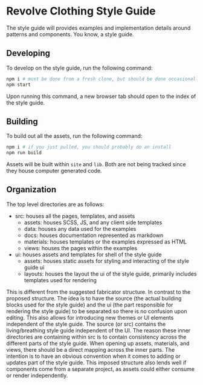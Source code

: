 # Revolve Clothing Style Guide

The style guide will provides examples and implementation details around patterns
and components. You know, a style guide.

## Developing

To develop on the style guide, run the following command:

```bash
npm i # must be done from a fresh clone, but should be done occasionally
npm start
```

Upon running this command, a new browser tab should open to the index of the
style guide.

## Building

To build out all the assets, run the following command:

```bash
npm i # if you just pulled, you should probably do an install
npm run build
```

Assets will be built within `site` and `lib`. Both are
not being tracked since they house computer generated code.

## Organization

The top level directories are as follows:

- src: houses all the pages, templates, and assets
    - assets: houses SCSS, JS, and any client side templates
    - data: houses any data used for the examples
    - docs: houses documentation represented as markdown
    - materials: houses templates or the examples expressed as HTML
    - views: houses the pages within the examples
- ui: houses assets and templates for shell of the style guide
    - assets: houses static assets for styling and interacting of the
      style guide ui
    - layouts: houses the layout the ui of the style guide, primarily includes
      templates used for rendering

This is different from the suggested fabricator structure. In contrast to the
proposed structure. The idea is to have the source (the actual building blocks
used for the style guide) and the ui (the part responsible for rendering the
style guide) to be separated so there is no confusion upon editing. This also
allows for introducing new themes or UI elements independent of the style guide.
The source (or src) contains the living/breathing style guide independent of the
UI. The reason these inner directories are containing within src is to contain
consistency across the different parts of the style guide. When opening up
assets, materials, and views, there should be a direct mapping across the inner
parts. The intention is to have an obvious convention when it comes to adding
or updates part of the style guide. This imposed structure also lends well if
components come from a separate project, as assets could either consume or
render independently.
